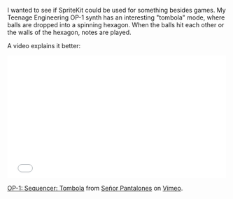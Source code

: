 I wanted to see if SpriteKit could be used for something besides games.
My Teenage Engineering OP-1 synth has an interesting "tombola" mode, where balls are dropped into a spinning hexagon.
When the balls hit each other or the walls of the hexagon, notes are played.

A video explains it better:

<iframe src="//player.vimeo.com/video/22537003" width="500" height="281" frameborder="0" webkitallowfullscreen mozallowfullscreen allowfullscreen></iframe> <p><a href="http://vimeo.com/22537003">OP-1: Sequencer: Tombola</a> from <a href="http://vimeo.com/pantalones">Se&ntilde;or Pantalones</a> on <a href="https://vimeo.com">Vimeo</a>.</p>
